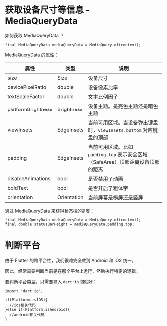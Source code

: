 # 获取设备尺寸等信息 - MediaQueryData

如何获取 MediaQueryData ？

```
final MediaQueryData mediaQueryData = MediaQuery.of(context);

```

MediaQueryData 的属性：  

|属性|类型|说明|
|---|---|---|
|size|Size|设备尺寸|
|devicePixelRatio|double|设备像素比率|
|textScaleFactor|double|文本比例因子|
|platformBrightness|Brightness|设备主题。是亮色主题还是暗色主题|
|viewInsets|EdgeInsets|当前可用区域。当设备弹出键盘时，`viewInsets.bottom` 对应键盘的顶部|
|padding|EdgeInsets|当前可用区域。比如 `padding.top` 表示安全区域（SafeArea）顶部距离设备顶部的距离|
|disableAnimations|bool|是否禁用了动画|
|boldText|bool|是否开启了粗体字|
|orientation|Orientation|当前屏幕是横屏还是竖屏|


通过 MediaQueryData 来获得状态栏的高度：  
```
final MediaQueryData mediaQueryData = MediaQuery.of(context);
final double statusBarHeight = mediaQueryData.padding.top;
```

# 判断平台

由于 Flutter 的跨平台性，我们很难完全做到 Android 和 iOS 统一。  

因此，经常需要判断当前是在那个平台上运行，然后执行特定的逻辑。  

要判断平台类型，只需要导入 `dart:io` 包就好：  

```
import 'dart:io';

if(Platform.isIOS){
  //ios相关代码
}else if(Platform.isAndroid){
  //android相关代码
}
```


